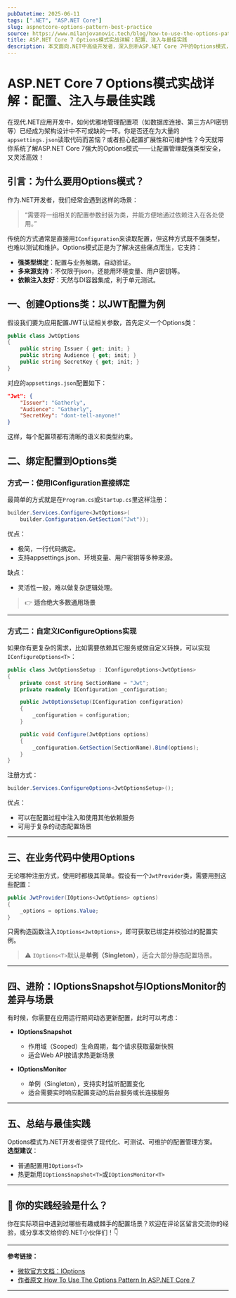 ```yaml
---
pubDatetime: 2025-06-11
tags: [".NET", "ASP.NET Core"]
slug: aspnetcore-options-pattern-best-practice
source: https://www.milanjovanovic.tech/blog/how-to-use-the-options-pattern-in-asp-net-core-7
title: ASP.NET Core 7 Options模式实战详解：配置、注入与最佳实践
description: 本文面向.NET中高级开发者，深入剖析ASP.NET Core 7中的Options模式，涵盖配置绑定、依赖注入与多种使用场景，助你写出更健壮的企业级应用。
---
```


# ASP.NET Core 7 Options模式实战详解：配置、注入与最佳实践

在现代.NET应用开发中，如何优雅地管理配置项（如数据库连接、第三方API密钥等）已经成为架构设计中不可或缺的一环。你是否还在为大量的`appsettings.json`读取代码而苦恼？或者担心配置扩展性和可维护性？今天就带你系统了解ASP.NET Core 7强大的Options模式——让配置管理既强类型安全，又灵活高效！

## 引言：为什么要用Options模式？

作为.NET开发者，我们经常会遇到这样的场景：

> “需要将一组相关的配置参数封装为类，并能方便地通过依赖注入在各处使用。”

传统的方式通常是直接用`IConfiguration`来读取配置，但这种方式既不强类型，也难以测试和维护。Options模式正是为了解决这些痛点而生，它支持：

- **强类型绑定**：配置与业务解耦，自动验证。
- **多来源支持**：不仅限于json，还能用环境变量、用户密钥等。
- **依赖注入友好**：天然与DI容器集成，利于单元测试。

## 一、创建Options类：以JWT配置为例

假设我们要为应用配置JWT认证相关参数，首先定义一个Options类：

```csharp
public class JwtOptions
{
    public string Issuer { get; init; }
    public string Audience { get; init; }
    public string SecretKey { get; init; }
}
```

对应的`appsettings.json`配置如下：

```json
"Jwt": {
    "Issuer": "Gatherly",
    "Audience": "Gatherly",
    "SecretKey": "dont-tell-anyone!"
}
```

这样，每个配置项都有清晰的语义和类型约束。

## 二、绑定配置到Options类

### 方式一：使用IConfiguration直接绑定

最简单的方式就是在`Program.cs`或`Startup.cs`里这样注册：

```csharp
builder.Services.Configure<JwtOptions>(
    builder.Configuration.GetSection("Jwt"));
```

优点：

- 极简，一行代码搞定。
- 支持appsettings.json、环境变量、用户密钥等多种来源。

缺点：

- 灵活性一般，难以做复杂逻辑处理。

> 👉 **适合绝大多数通用场景**

---

### 方式二：自定义IConfigureOptions实现

如果你有更复杂的需求，比如需要依赖其它服务或做自定义转换，可以实现`IConfigureOptions<T>`：

```csharp
public class JwtOptionsSetup : IConfigureOptions<JwtOptions>
{
    private const string SectionName = "Jwt";
    private readonly IConfiguration _configuration;

    public JwtOptionsSetup(IConfiguration configuration)
    {
        _configuration = configuration;
    }

    public void Configure(JwtOptions options)
    {
        _configuration.GetSection(SectionName).Bind(options);
    }
}
```

注册方式：

```csharp
builder.Services.ConfigureOptions<JwtOptionsSetup>();
```

优点：

- 可以在配置过程中注入和使用其他依赖服务
- 可用于复杂的动态配置场景

---

## 三、在业务代码中使用Options

无论哪种注册方式，使用时都极其简单。假设有一个`JwtProvider`类，需要用到这些配置：

```csharp
public JwtProvider(IOptions<JwtOptions> options)
{
    _options = options.Value;
}
```

只需构造函数注入`IOptions<JwtOptions>`，即可获取已绑定并校验过的配置实例。

> ⚠️ `IOptions<T>`默认是**单例（Singleton）**，适合大部分静态配置场景。

---

## 四、进阶：IOptionsSnapshot与IOptionsMonitor的差异与场景

有时候，你需要在应用运行期间动态更新配置，此时可以考虑：

- **IOptionsSnapshot<T>**

  - 作用域（Scoped）生命周期，每个请求获取最新快照
  - 适合Web API按请求热更新场景

- **IOptionsMonitor<T>**
  - 单例（Singleton），支持实时监听配置变化
  - 适合需要实时响应配置变动的后台服务或长连接服务

---

## 五、总结与最佳实践

Options模式为.NET开发者提供了现代化、可测试、可维护的配置管理方案。  
**选型建议**：

- 普通配置用`IOptions<T>`
- 热更新用`IOptionsSnapshot<T>`或`IOptionsMonitor<T>`

---

## 🚀 你的实践经验是什么？

你在实际项目中遇到过哪些有趣或棘手的配置场景？欢迎在评论区留言交流你的经验，或分享本文给你的.NET小伙伴们！👇

---

**参考链接：**

- [微软官方文档：IOptions](https://learn.microsoft.com/en-us/dotnet/api/microsoft.extensions.options.ioptions-1?view=dotnet-plat-ext-7.0)
- [作者原文 How To Use The Options Pattern In ASP.NET Core 7](https://www.milanjovanovic.tech/blog/how-to-use-the-options-pattern-in-asp-net-core-7)

---
